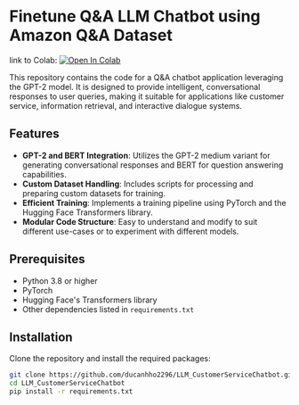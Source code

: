 # Finetune Q&A LLM Chatbot using Amazon Q&A Dataset
link to Colab:  [![Open In Colab](https://colab.research.google.com/assets/colab-badge.svg)](https://colab.research.google.com/drive/1-hCUkHW3Qx-cP7cyq6-WZKoBVRluPEIJ)

This repository contains the code for a Q&A chatbot application leveraging the GPT-2 model. It is designed to provide intelligent, conversational responses to user queries, making it suitable for applications like customer service, information retrieval, and interactive dialogue systems.

## Features

- **GPT-2 and BERT Integration**: Utilizes the GPT-2 medium variant for generating conversational responses and BERT for question answering capabilities.
- **Custom Dataset Handling**: Includes scripts for processing and preparing custom datasets for training.
- **Efficient Training**: Implements a training pipeline using PyTorch and the Hugging Face Transformers library.
- **Modular Code Structure**: Easy to understand and modify to suit different use-cases or to experiment with different models.

## Prerequisites
- Python 3.8 or higher
- PyTorch
- Hugging Face's Transformers library
- Other dependencies listed in `requirements.txt`

## Installation

Clone the repository and install the required packages:

```bash
git clone https://github.com/ducanhho2296/LLM_CustomerServiceChatbot.git
cd LLM_CustomerServiceChatbot
pip install -r requirements.txt
